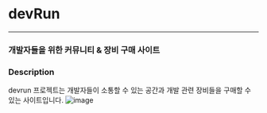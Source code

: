 # devRun
***
### 개발자들을 위한 커뮤니티  & 장비 구매 사이트

### Description 

devrun 프로젝트는 개발자들이 소통할 수 있는 공간과 개발 관련 장비들을 구매할 수 있는 사이트입니다.
![image](https://user-images.githubusercontent.com/90877446/151754660-d3f4a8ee-c008-47b8-b1a0-a69568b457df.png)
